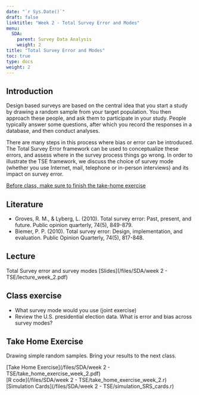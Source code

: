 ```yaml
---
date: "`r Sys.Date()`"
draft: false
linktitle: "Week 2 - Total Survey Error and Modes"
menu:
  SDA:
    parent: Survey Data Analysis
    weight: 2
title: "Total Survey Error and Modes"
toc: true
type: docs
weight: 2
---
```


## Introduction

Design based surveys are based on the central idea that you start a study by drawing a random sample from your target population. You then approach these people, and ask them to participate in your study. People typically answer some questions, after which you record the responses in a database, and then conduct analyses.

There are many steps in this process where bias or error can be introduced. The Total Survey Error framework can be used to conceptualize these errors, and assess where in the survey process things go wrong. In order to illustrate the TSE framework, we discuss the choice of survey mode (whether you use Internet, mail, telephone or in-person interviews) and its impact on survey error.

<ins>Before class, make sure to finish the take-home exercise</ins>

## Literature

- Groves, R. M., & Lyberg, L. (2010). Total survey error: Past, present, and future. Public opinion quarterly, 74(5), 849-879.
- Biemer, P. P. (2010). Total survey error: Design, implementation, and evaluation. Public Opinion Quarterly, 74(5), 817-848.

## Lecture
Total Survey error and survey modes
[Slides](/files/SDA/week 2 - TSE/lecture_week_2.pdf)

## Class exercise
- What survey mode would you use (joint exercise)
- Review the U.S. presidential election data. What is error and bias across survey modes?

## Take Home Exercise
Drawing simple random samples. Bring your results to the next class.

[Take Home Exercise](/files/SDA/week 2 - TSE/take_home_exercise_week_2.pdf)  
[R code](/files/SDA/week 2 - TSE/take_home_exercise_week_2.r)  
[Simulation Cards](/files/SDA/week 2 - TSE/simulation_SRS_cards.r)
